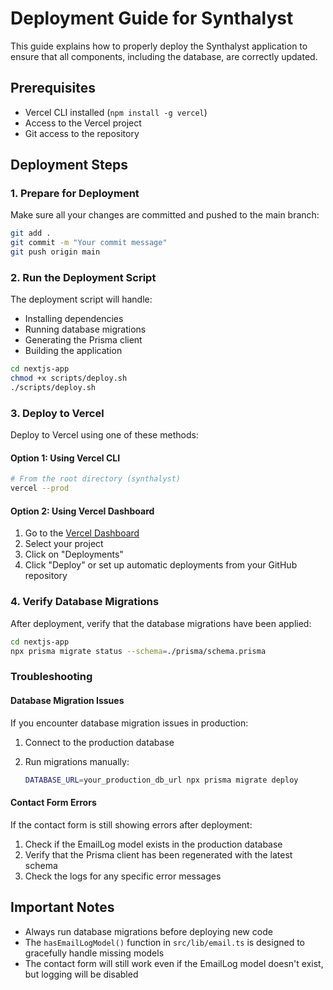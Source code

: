 # Deployment Guide for Synthalyst

This guide explains how to properly deploy the Synthalyst application to ensure that all components, including the database, are correctly updated.

## Prerequisites

- Vercel CLI installed (`npm install -g vercel`)
- Access to the Vercel project
- Git access to the repository

## Deployment Steps

### 1. Prepare for Deployment

Make sure all your changes are committed and pushed to the main branch:

```bash
git add .
git commit -m "Your commit message"
git push origin main
```

### 2. Run the Deployment Script

The deployment script will handle:

- Installing dependencies
- Running database migrations
- Generating the Prisma client
- Building the application

```bash
cd nextjs-app
chmod +x scripts/deploy.sh
./scripts/deploy.sh
```

### 3. Deploy to Vercel

Deploy to Vercel using one of these methods:

#### Option 1: Using Vercel CLI

```bash
# From the root directory (synthalyst)
vercel --prod
```

#### Option 2: Using Vercel Dashboard

1. Go to the [Vercel Dashboard](https://vercel.com)
2. Select your project
3. Click on "Deployments"
4. Click "Deploy" or set up automatic deployments from your GitHub repository

### 4. Verify Database Migrations

After deployment, verify that the database migrations have been applied:

```bash
cd nextjs-app
npx prisma migrate status --schema=./prisma/schema.prisma
```

### Troubleshooting

#### Database Migration Issues

If you encounter database migration issues in production:

1. Connect to the production database
2. Run migrations manually:

   ```bash
   DATABASE_URL=your_production_db_url npx prisma migrate deploy
   ```

#### Contact Form Errors

If the contact form is still showing errors after deployment:

1. Check if the EmailLog model exists in the production database
2. Verify that the Prisma client has been regenerated with the latest schema
3. Check the logs for any specific error messages

## Important Notes

- Always run database migrations before deploying new code
- The `hasEmailLogModel()` function in `src/lib/email.ts` is designed to gracefully handle missing models
- The contact form will still work even if the EmailLog model doesn't exist, but logging will be disabled

